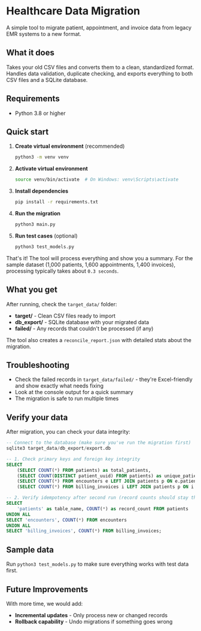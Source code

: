 # Healthcare Data Migration

A simple tool to migrate patient, appointment, and invoice data from legacy EMR systems to a new format.

## What it does

Takes your old CSV files and converts them to a clean, standardized format. Handles data validation, duplicate checking, and exports everything to both CSV files and a SQLite database.

## Requirements

- Python 3.8 or higher

## Quick start

1. **Create virtual environment** (recommended)
   ```bash
   python3 -m venv venv
   ```

2. **Activate virtual environment**
   ```bash
   source venv/bin/activate  # On Windows: venv\Scripts\activate
   ```

3. **Install dependencies**
   ```bash
   pip install -r requirements.txt
   ```

4. **Run the migration**
   ```bash
   python3 main.py
   ```

5. **Run test cases** (optional)
   ```bash
   python3 test_models.py
   ```

That's it! The tool will process everything and show you a summary. For the sample dataset (1,000 patients, 1,600 appointments, 1,400 invoices), processing typically takes about `0.3 seconds`.

## What you get

After running, check the `target_data/` folder:

- **target/** - Clean CSV files ready to import
- **db_export/** - SQLite database with your migrated data
- **failed/** - Any records that couldn't be processed (if any)

The tool also creates a `reconcile_report.json` with detailed stats about the migration.

## Troubleshooting

- Check the failed records in `target_data/failed/` - they're Excel-friendly and show exactly what needs fixing
- Look at the console output for a quick summary
- The migration is safe to run multiple times

## Verify your data

After migration, you can check your data integrity:

```sql
-- Connect to the database (make sure you've run the migration first)
sqlite3 target_data/db_export/export.db

-- 1. Check primary keys and foreign key integrity
SELECT 
    (SELECT COUNT(*) FROM patients) as total_patients,
    (SELECT COUNT(DISTINCT patient_uuid) FROM patients) as unique_patients,
    (SELECT COUNT(*) FROM encounters e LEFT JOIN patients p ON e.patient_uuid = p.patient_uuid WHERE p.patient_uuid IS NULL) as orphaned_encounters,
    (SELECT COUNT(*) FROM billing_invoices i LEFT JOIN patients p ON i.patient_uuid = p.patient_uuid WHERE p.patient_uuid IS NULL) as orphaned_invoices;

-- 2. Verify idempotency after second run (record counts should stay the same)
SELECT 
    'patients' as table_name, COUNT(*) as record_count FROM patients
UNION ALL
SELECT 'encounters', COUNT(*) FROM encounters  
UNION ALL
SELECT 'billing_invoices', COUNT(*) FROM billing_invoices;
```


## Sample data

Run `python3 test_models.py` to make sure everything works with test data first.

## Future Improvements

With more time, we would add:

- **Incremental updates** - Only process new or changed records
- **Rollback capability** - Undo migrations if something goes wrong

